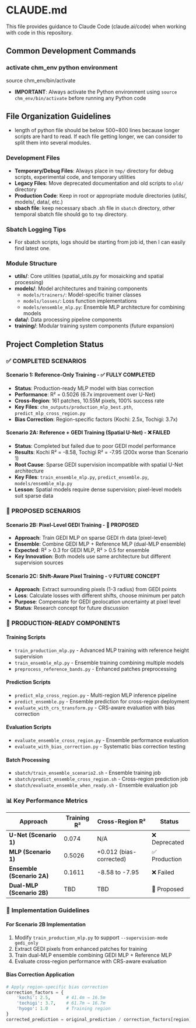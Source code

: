 # CLAUDE.md

This file provides guidance to Claude Code (claude.ai/code) when working with code in this repository.

## Common Development Commands

### activate chm_env python environment
source chm_env/bin/activate 
- **IMPORTANT**: Always activate the Python environment using `source chm_env/bin/activate` before running any Python code

## File Organization Guidelines

- length of python file should be below 500~800 lines because longer scripts are hard to read. If each file getting longer, we can consider to split them into several modules.

### Development Files
- **Temporary/Debug Files**: Always place in `tmp/` directory for debug scripts, experimental code, and temporary utilities
- **Legacy Files**: Move deprecated documentation and old scripts to `old/` directory  
- **Production Code**: Keep in root or appropriate module directories (utils/, models/, data/, etc.)
- **sbach file**: keep necessary sbach .sh file in `sbatch` directory, other temporal sbatch file should go to `tmp` directory.

### Sbatch Logging Tips
- For sbatch scripts, logs should be starting from job id, then I can easily find latest one.

### Module Structure
- **utils/**: Core utilities (spatial_utils.py for mosaicking and spatial processing)
- **models/**: Model architectures and training components
  - `models/trainers/`: Model-specific trainer classes
  - `models/losses/`: Loss function implementations
  - `models/ensemble_mlp.py`: Ensemble MLP architecture for combining models
- **data/**: Data processing pipeline components
- **training/**: Modular training system components (future expansion)

## Project Completion Status

### ✅ **COMPLETED SCENARIOS**

#### **Scenario 1: Reference-Only Training** - ✅ **FULLY COMPLETED**
- **Status**: Production-ready MLP model with bias correction
- **Performance**: R² = 0.5026 (6.7x improvement over U-Net)
- **Cross-Region**: 161 patches, 10.55M pixels, 100% success rate
- **Key Files**: `chm_outputs/production_mlp_best.pth`, `predict_mlp_cross_region.py`
- **Bias Correction**: Region-specific factors (Kochi: 2.5x, Tochigi: 3.7x)

#### **Scenario 2A: Reference + GEDI Training (Spatial U-Net)** - ❌ **FAILED**
- **Status**: Completed but failed due to poor GEDI model performance
- **Results**: Kochi R² = -8.58, Tochigi R² = -7.95 (200x worse than Scenario 1)
- **Root Cause**: Sparse GEDI supervision incompatible with spatial U-Net architecture
- **Key Files**: `train_ensemble_mlp.py`, `predict_ensemble.py`, `models/ensemble_mlp.py`
- **Lesson**: Spatial models require dense supervision; pixel-level models suit sparse data

### 🔄 **PROPOSED SCENARIOS**

#### **Scenario 2B: Pixel-Level GEDI Training** - 🔄 **PROPOSED**
- **Approach**: Train GEDI MLP on sparse GEDI rh data (pixel-level)
- **Ensemble**: Combine GEDI MLP + Reference MLP (dual-MLP ensemble)
- **Expected**: R² > 0.3 for GEDI MLP, R² > 0.5 for ensemble
- **Key Innovation**: Both models use same architecture but different supervision sources

#### **Scenario 2C: Shift-Aware Pixel Training** - 💡 **FUTURE CONCEPT**
- **Approach**: Extract surrounding pixels (1-3 radius) from GEDI points
- **Loss**: Calculate losses with different shifts, choose minimum per patch
- **Purpose**: Compensate for GEDI geolocation uncertainty at pixel level
- **Status**: Research concept for future discussion

### 🎯 **PRODUCTION-READY COMPONENTS**

#### **Training Scripts**
- `train_production_mlp.py` - Advanced MLP training with reference height supervision
- `train_ensemble_mlp.py` - Ensemble training combining multiple models
- `preprocess_reference_bands.py` - Enhanced patches preprocessing

#### **Prediction Scripts**
- `predict_mlp_cross_region.py` - Multi-region MLP inference pipeline
- `predict_ensemble.py` - Ensemble prediction for cross-region deployment
- `evaluate_with_crs_transform.py` - CRS-aware evaluation with bias correction

#### **Evaluation Scripts**
- `evaluate_ensemble_cross_region.py` - Ensemble performance evaluation
- `evaluate_with_bias_correction.py` - Systematic bias correction testing

#### **Batch Processing**
- `sbatch/train_ensemble_scenario2.sh` - Ensemble training job
- `sbatch/predict_ensemble_cross_region.sh` - Cross-region prediction job
- `sbatch/evaluate_ensemble_when_ready.sh` - Ensemble evaluation job

### 📊 **Key Performance Metrics**

| Approach | Training R² | Cross-Region R² | Status |
|----------|-------------|-----------------|--------|
| **U-Net (Scenario 1)** | 0.074 | N/A | ❌ Deprecated |
| **MLP (Scenario 1)** | 0.5026 | +0.012 (bias-corrected) | ✅ Production |
| **Ensemble (Scenario 2A)** | 0.1611 | -8.58 to -7.95 | ❌ Failed |
| **Dual-MLP (Scenario 2B)** | TBD | TBD | 🔄 Proposed |

### 🔧 **Implementation Guidelines**

#### **For Scenario 2B Implementation**
1. Modify `train_production_mlp.py` to support `--supervision-mode gedi_only`
2. Extract GEDI pixels from enhanced patches for training
3. Train dual-MLP ensemble combining GEDI MLP + Reference MLP
4. Evaluate cross-region performance with CRS-aware evaluation

#### **Bias Correction Application**
```python
# Apply region-specific bias correction
correction_factors = {
    'kochi': 2.5,      # 41.4m → 16.5m
    'tochigi': 3.7,    # 61.7m → 16.7m  
    'hyogo': 1.0       # Training region
}
corrected_prediction = original_prediction / correction_factors[region]
```